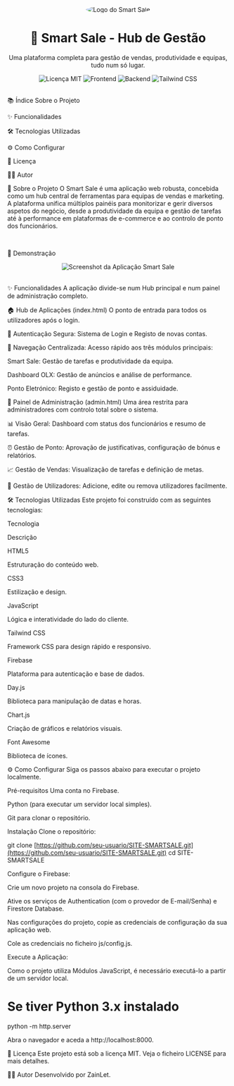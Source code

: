 <div align="center">
<img src="https://www.google.com/search?q=https://placehold.co/150x150/7c3aed/ffffff%3Ftext%3DSS" alt="Logo do Smart Sale" style="border-radius: 50%;">
<h1 align="center">🚀 Smart Sale - Hub de Gestão</h1>
<p align="center">
Uma plataforma completa para gestão de vendas, produtividade e equipas, tudo num só lugar.
</p>
</div>

<div align="center">
<!-- Badges -->
<img src="https://www.google.com/search?q=https://img.shields.io/badge/license-MIT-blue.svg" alt="Licença MIT">
<img src="https://www.google.com/search?q=https://img.shields.io/badge/Frontend-HTML%252BCSS%252BJS-orange" alt="Frontend">
<img src="https://www.google.com/search?q=https://img.shields.io/badge/Backend-Firebase-yellow" alt="Backend">
<img src="https://www.google.com/search?q=https://img.shields.io/badge/Estilo-TailwindCSS-blueviolet" alt="Tailwind CSS">
</div>

<br>

📚 Índice
Sobre o Projeto

✨ Funcionalidades

🛠️ Tecnologias Utilizadas

⚙️ Como Configurar

📄 Licença

👨‍💻 Autor

🌟 Sobre o Projeto
O Smart Sale é uma aplicação web robusta, concebida como um hub central de ferramentas para equipas de vendas e marketing. A plataforma unifica múltiplos painéis para monitorizar e gerir diversos aspetos do negócio, desde a produtividade da equipa e gestão de tarefas até à performance em plataformas de e-commerce e ao controlo de ponto dos funcionários.

<br>

📸 Demonstração
<!-- IMPORTANTE: Substitua a imagem abaixo por um screenshot ou GIF da sua aplicação -->

<div align="center">
<img src="https://www.google.com/search?q=https://placehold.co/800x450/1e293b/ffffff%3Ftext%3DScreenshot%2Bda%2BAplica%C3%A7%C3%A3o" alt="Screenshot da Aplicação Smart Sale">
</div>

<br>

✨ Funcionalidades
A aplicação divide-se num Hub principal e num painel de administração completo.

🏠 Hub de Aplicações (index.html)
O ponto de entrada para todos os utilizadores após o login.

🔐 Autenticação Segura: Sistema de Login e Registo de novas contas.

🧭 Navegação Centralizada: Acesso rápido aos três módulos principais:

Smart Sale: Gestão de tarefas e produtividade da equipa.

Dashboard OLX: Gestão de anúncios e análise de performance.

Ponto Eletrónico: Registo e gestão de ponto e assiduidade.

👑 Painel de Administração (admin.html)
Uma área restrita para administradores com controlo total sobre o sistema.

📊 Visão Geral: Dashboard com status dos funcionários e resumo de tarefas.

⏰ Gestão de Ponto: Aprovação de justificativas, configuração de bónus e relatórios.

📈 Gestão de Vendas: Visualização de tarefas e definição de metas.

👥 Gestão de Utilizadores: Adicione, edite ou remova utilizadores facilmente.

🛠️ Tecnologias Utilizadas
Este projeto foi construído com as seguintes tecnologias:

Tecnologia

Descrição

HTML5

Estruturação do conteúdo web.

CSS3

Estilização e design.

JavaScript

Lógica e interatividade do lado do cliente.

Tailwind CSS

Framework CSS para design rápido e responsivo.

Firebase

Plataforma para autenticação e base de dados.

Day.js

Biblioteca para manipulação de datas e horas.

Chart.js

Criação de gráficos e relatórios visuais.

Font Awesome

Biblioteca de ícones.

⚙️ Como Configurar
Siga os passos abaixo para executar o projeto localmente.

Pré-requisitos
Uma conta no Firebase.

Python (para executar um servidor local simples).

Git para clonar o repositório.

Instalação
Clone o repositório:

git clone [https://github.com/seu-usuario/SITE-SMARTSALE.git](https://github.com/seu-usuario/SITE-SMARTSALE.git)
cd SITE-SMARTSALE

Configure o Firebase:

Crie um novo projeto na consola do Firebase.

Ative os serviços de Authentication (com o provedor de E-mail/Senha) e Firestore Database.

Nas configurações do projeto, copie as credenciais de configuração da sua aplicação web.

Cole as credenciais no ficheiro js/config.js.

Execute a Aplicação:

Como o projeto utiliza Módulos JavaScript, é necessário executá-lo a partir de um servidor local.

# Se tiver Python 3.x instalado
python -m http.server

Abra o navegador e aceda a http://localhost:8000.

📄 Licença
Este projeto está sob a licença MIT. Veja o ficheiro LICENSE para mais detalhes.

👨‍💻 Autor
Desenvolvido por ZainLet.
